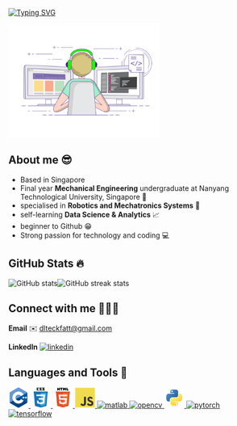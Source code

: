 [![Typing SVG](https://readme-typing-svg.demolab.com/?lines=Hi+there!+I'm+Daniel+👦🏻)](https://git.io/typing-svg) 

<img src="https://github.com/dani0047/dani0047/blob/main/coding-freak.gif" width="300">

## About me 😎
* Based in Singapore
* Final year **Mechanical Engineering** undergraduate at Nanyang Technological University, Singapore 📖
*  specialised in **Robotics and Mechatronics Systems** 🤖
* self-learning **Data Science & Analytics** 📈
* beginner to Github 😁
* Strong passion for technology and coding 💻


## GitHub Stats 🔥
![GitHub stats](https://github-readme-stats.vercel.app/api?username=dani0047&show_icons=true)![GitHub streak stats](https://streak-stats.demolab.com/?user=dani0047)  

## Connect with me 🧑‍🤝‍🧑
**Email** ✉️ dlteckfatt@gmail.com

**LinkedIn** [<img src='https://cdn.jsdelivr.net/npm/simple-icons@3.0.1/icons/linkedin.svg' alt='linkedin' height='40'>](https://www.linkedin.com/in/www.linkedin.com/in/daniel-teck-fatt-low-848b44130/)    

  
## Languages and Tools 🔨
<p align="left"> <a href="https://www.w3schools.com/cpp/" target="_blank" rel="noreferrer"> <img src="https://raw.githubusercontent.com/devicons/devicon/master/icons/cplusplus/cplusplus-original.svg" alt="cplusplus" width="40" height="40"/> </a> <a href="https://www.w3schools.com/css/" target="_blank" rel="noreferrer"> <img src="https://raw.githubusercontent.com/devicons/devicon/master/icons/css3/css3-original-wordmark.svg" alt="css3" width="40" height="40"/> </a> <a href="https://www.w3.org/html/" target="_blank" rel="noreferrer"> <img src="https://raw.githubusercontent.com/devicons/devicon/master/icons/html5/html5-original-wordmark.svg" alt="html5" width="40" height="40"/> </a> <a href="https://developer.mozilla.org/en-US/docs/Web/JavaScript" target="_blank" rel="noreferrer"> <img src="https://raw.githubusercontent.com/devicons/devicon/master/icons/javascript/javascript-original.svg" alt="javascript" width="40" height="40"/> </a> <a href="https://www.mathworks.com/" target="_blank" rel="noreferrer"> <img src="https://upload.wikimedia.org/wikipedia/commons/2/21/Matlab_Logo.png" alt="matlab" width="40" height="40"/> </a> <a href="https://opencv.org/" target="_blank" rel="noreferrer"> <img src="https://www.vectorlogo.zone/logos/opencv/opencv-icon.svg" alt="opencv" width="40" height="40"/> </a> <a href="https://www.python.org" target="_blank" rel="noreferrer"> <img src="https://raw.githubusercontent.com/devicons/devicon/master/icons/python/python-original.svg" alt="python" width="40" height="40"/> </a> <a href="https://pytorch.org/" target="_blank" rel="noreferrer"> <img src="https://www.vectorlogo.zone/logos/pytorch/pytorch-icon.svg" alt="pytorch" width="40" height="40"/> </a> <a href="https://www.tensorflow.org" target="_blank" rel="noreferrer"> <img src="https://www.vectorlogo.zone/logos/tensorflow/tensorflow-icon.svg" alt="tensorflow" width="40" height="40"/> </a> </p>
